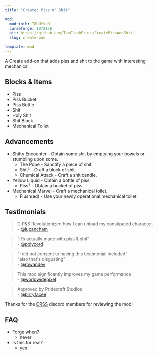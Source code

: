 ```yaml
---
title: "Create: Piss n' Shit"

mod:
  modrinth: T8UUYvsH
  curseforge: 1072156
  git: https://github.com/TheClashFruit/CreatePissAndShit
  slug: create-pns

template: mod
---
```


A Create add-on that adds piss and shit to the game with interesting mechanics!

## Blocks & Items

* Piss
* Piss Bucket
* Piss Bottle
* Shit
* Holy Shit
* Shit Block
* Mechanical Toilet


<!-- ## Effects

* Diarrhea - Makes you need to shit more.
* Constipation - Makes you unable to shit. -->

## Advancements

* Shitty Encounter - Obtain some shit by emptying your bowels or stumbling upon some.
    * The Pope - Sanctify a piece of shit.
    * Shit³ - Craft a block of shit.
    * Chemical Attack - Craft a shit candle.
* Yellow Liquid - Obtain a bottle of piss.
    * Piss³ - Obtain a bucket of piss.
* Mechanical Marvel - Craft a mechanical toilet.
    <!-- * It Sucks - Connect a mechanical toilet to rotational power. -->
    * Flush(ed) - Use your newly operational mechanical toilet. <!-- :flushed: -->

## Testimonials

> C:P&S Revolutionized how I can unload my constipated character. <br />
> \- [@lupancham](https://lupancham.net/)

> “It’s actually made with piss & shit” <br />
> \- [@polycord](https://http.cat/404)

> "I did not consent to having this testimonial included" <br />
> "also that's disgusting" <br />
> \- [@rowandev](https://modrinth.com/user/RowanDev)

> This mod significantly improves my game performance <br />
> \- [@worldwidepixel](https://worldwidepixel.ca)

> Approved by Pridecraft Studios <br />
> \- [@blrryfacee](https://blurry.gay)

Thanks for the [CRSS](https://crss.cc) discord members for reviewing the mod!

## FAQ

* Forge when?
  * never
* Is this for real?
  * yes